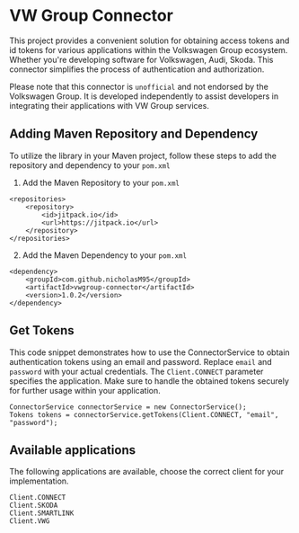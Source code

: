# VW Group Connector

This project provides a convenient solution for obtaining access tokens and id tokens for various applications within the Volkswagen Group ecosystem. 
Whether you're developing software for Volkswagen, Audi, Skoda. 
This connector simplifies the process of authentication and authorization.

Please note that this connector is `unofficial` and not endorsed by the Volkswagen Group. 
It is developed independently to assist developers in integrating their applications with VW Group services.

## Adding Maven Repository and Dependency

To utilize the library in your Maven project, follow these steps to add the repository and dependency to your `pom.xml`

1. Add the Maven Repository to your `pom.xml`
```
<repositories>
    <repository>
	    <id>jitpack.io</id>
	    <url>https://jitpack.io</url>
    </repository>
</repositories>
```

2. Add the Maven Dependency to your `pom.xml`

```
<dependency>
    <groupId>com.github.nicholasM95</groupId>
    <artifactId>vwgroup-connector</artifactId>
    <version>1.0.2</version>
</dependency>
```

## Get Tokens

This code snippet demonstrates how to use the ConnectorService to obtain authentication tokens using an email and
password.
Replace `email` and `password` with your actual credentials.
The `Client.CONNECT` parameter specifies the application.
Make sure to handle the obtained tokens securely for further usage within your application.

```
ConnectorService connectorService = new ConnectorService();
Tokens tokens = connectorService.getTokens(Client.CONNECT, "email", "password");
```

## Available applications

The following applications are available, choose the correct client for your implementation.

```
Client.CONNECT
Client.SKODA
Client.SMARTLINK
Client.VWG
```
